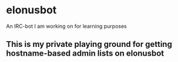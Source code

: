 # elonusbot
An IRC-bot I am working on for learning purposes

## This is my private playing ground for getting hostname-based admin lists on elonusbot
